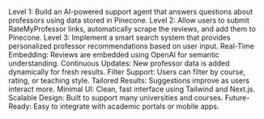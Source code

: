 Level 1: Build an AI-powered support agent that answers questions about professors using data stored in Pinecone.
Level 2: Allow users to submit RateMyProfessor links, automatically scrape the reviews, and add them to Pinecone.
Level 3: Implement a smart search system that provides personalized professor recommendations based on user input.
Real-Time Embedding: Reviews are embedded using OpenAI for semantic understanding.
Continuous Updates: New professor data is added dynamically for fresh results.
Filter Support: Users can filter by course, rating, or teaching style.
Tailored Results: Suggestions improve as users interact more.
Minimal UI: Clean, fast interface using Tailwind and Next.js.
Scalable Design: Built to support many universities and courses.
Future-Ready: Easy to integrate with academic portals or mobile apps.


